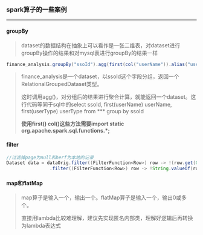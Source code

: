 ### spark算子的一些案例

***

#### groupBy

> dataset的数据结构在抽象上可以看作是一张二维表，对dataset进行groupBy操作的结果和对mysql表进行groupBy的结果一样

``` java
finance_analysis.groupBy("ssoId").agg(first(col("userName")).alias("userName"),first(col("userType")).alias("userType"));
```

> finance_analysis是一个dataset，以ssoId这个字段分组，返回一个RelationalGroupedDataset类型。
>
> 这时调用agg()，对分组后的结果进行聚合计算，就能返回一个dataset。这行代码等同于sql中的select ssoId, first(userName) userName, first(userType) userType from *** group by ssoId
>
> **使用first() col()这些方法需要import static org.apache.spark.sql.functions.*;**



#### filter

``` java
//过滤掉page为null和herf为本地的记录
Dataset data = dataOrig.filter((FilterFunction<Row>) row -> !(row.get(0)==null))
                .filter((FilterFunction<Row>) row -> !String.valueOf(row.get(13)).contains("8080"));
```



#### map和flatMap

> map算子是输入一个，输出一个。flatMap算子是输入一个，输出0或多个。
>
> 直接用lambda比较难理解，建议先实现匿名内部类，理解好逻辑后再转换为lambda表达式